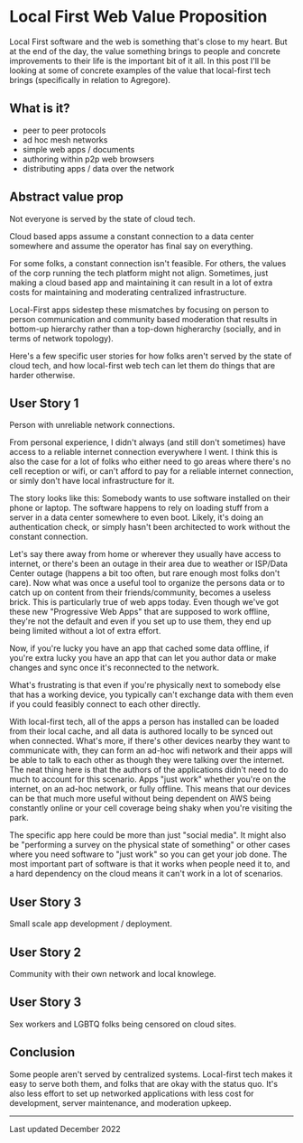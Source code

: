 # Local First Web Value Proposition

Local First software and the web is something that's close to my heart.
But at the end of the day, the value something brings to people and concrete improvements to their life is the important bit of it all.
In this post I'll be looking at some of concrete examples of the value that local-first tech brings (specifically in relation to Agregore).

## What is it?

- peer to peer protocols
- ad hoc mesh networks
- simple web apps / documents
- authoring within p2p web browsers
- distributing apps / data over the network

## Abstract value prop

Not everyone is served by the state of cloud tech.

Cloud based apps assume a constant connection to a data center somewhere and assume the operator has final say on everything.

For some folks, a constant connection isn't feasible.
For others, the values of the corp running the tech platform might not align.
Sometimes, just making a cloud based app and maintaining it can result in a lot of extra costs for maintaining and moderating centralized infrastructure.

Local-First apps sidestep these mismatches by focusing on person to person communication and community based moderation that results in bottom-up hierarchy rather than a top-down higherarchy (socially, and in terms of network topology).

Here's a few specific user stories for how folks aren't served by the state of cloud tech, and how local-first web tech can let them do things that are harder otherwise.

## User Story 1

Person with unreliable network connections.

From personal experience, I didn't always (and still don't sometimes) have access to a reliable internet connection everywhere I went.
I think this is also the case for a lot of folks who either need to go areas where there's no cell reception or wifi, or can't afford to pay for a reliable internet connection, or simly don't have local infrastructure for it.

The story looks like this: Somebody wants to use software installed on their phone or laptop.
The software happens to rely on loading stuff from a server in a data center somewhere to even boot.
Likely, it's doing an authentication check, or simply hasn't been architected to work without the constant connection.

Let's say there away from home or wherever they usually have access to internet, or there's been an outage in their area due to weather or ISP/Data Center outage (happens a bit too often, but rare enough most folks don't care).
Now what was once a useful tool to organize the persons data or to catch up on content from their friends/community, becomes a useless brick.
This is particularly true of web apps today. Even though we've got these new "Progressive Web Apps" that are supposed to work offline, they're not the default and even if you set up to use them, they end up being limited without a lot of extra effort.

Now, if you're lucky you have an app that cached some data offline, if you're extra lucky you have an app that can let you author data or make changes and sync once it's reconnected to the network.

What's frustrating is that even if you're physically next to somebody else that has a working device, you typically can't exchange data with them even if you could feasibly connect to each other directly.

With local-first tech, all of the apps a person has installed can be loaded from their local cache, and all data is authored locally to be synced out when connected.
What's more, if there's other devices nearby they want to communicate with, they can form an ad-hoc wifi network and their apps will be able to talk to each other as though they were talking over the internet.
The neat thing here is that the authors of the applications didn't need to do much to account for this scenario.
Apps "just work" whether you're on the internet, on an ad-hoc network, or fully offline.
This means that our devices can be that much more useful without being dependent on AWS being constantly online or your cell coverage being shaky when you're visiting the park.

The specific app here could be more than just "social media".
It might also be "performing a survey on the physical state of something" or other cases where you need software to "just work" so you can get your job done.
The most important part of software is that it works when people need it to, and a hard dependency on the cloud means it can't work in a lot of scenarios.

## User Story 3

Small scale app development / deployment.

## User Story 2

Community with their own network and local knowlege.

## User Story 3

Sex workers and LGBTQ folks being censored on cloud sites.

## Conclusion

Some people aren't served by centralized systems.
Local-first tech makes it easy to serve both them, and folks that are okay with the status quo.
It's also less effort to set up networked applications with less cost for development, server maintenance, and moderation upkeep.

---

Last updated December 2022

